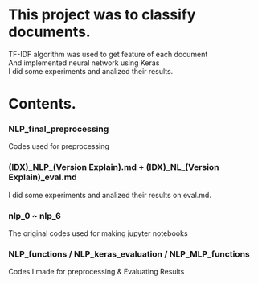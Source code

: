 # This project was to classify documents.
<p>
TF-IDF algorithm was used to get feature of each document  <br>
And implemented neural network using Keras  <br>
I did some experiments and analized their results. <br> 
</p>
<h1>
Contents.
  </h1>
<h3> NLP_final_preprocessing </h3>
<p> 
Codes used for preprocessing
</p>
<h3> (IDX)_NLP_(Version Explain).md + (IDX)_NL_(Version Explain)_eval.md </h3>
<p>
I did some experiments and analized their results on eval.md.
</p>
<h3> nlp_0 ~ nlp_6 </h3>
<p>
The original codes used for making jupyter notebooks
</p>
<h3> NLP_functions / NLP_keras_evaluation / NLP_MLP_functions </h3>
<p>
Codes I made for preprocessing & Evaluating Results  
</p>
